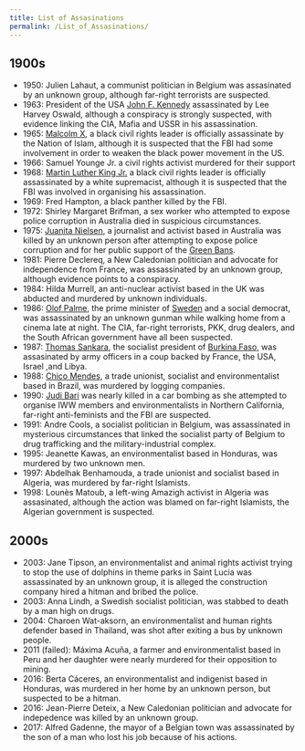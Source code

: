 ```yaml
---
title: List of Assasinations
permalink: /List_of_Assasinations/
---
```


## 1900s

- 1950: Julien Lahaut, a communist politician in Belgium was assasinated
  by an unknown group, although far-right terrorists are suspected.
- 1963: President of the USA [John F.
  Kennedy](John_F._Kennedy "wikilink") assassinated by Lee Harvey
  Oswald, although a conspiracy is strongly suspected, with evidence
  linking the CIA, Mafia and USSR in his assassination.
- 1965: [Malcolm X](Malcolm_X "wikilink"), a black civil rights leader
  is officially assassinate by the Nation of Islam, although it is
  suspected that the FBI had some involvement in order to weaken the
  black power movement in the US.
- 1966: Samuel Younge Jr. a civil rights activist murdered for their
  support
- 1968: [Martin Luther King Jr.](Martin_Luther_King_Jr. "wikilink") a
  black civil rights leader is officially assassinated by a white
  supremacist, although it is suspected that the FBI was involved in
  organising his assassination.
- 1969: Fred Hampton, a black panther killed by the FBI.
- 1972: Shirley Margaret Brifman, a sex worker who attempted to expose
  police corruption in Australia died in suspicious circumstances.
- 1975: [Juanita Nielsen](Juanita_Nielsen "wikilink"), a journalist and
  activist based in Australia was killed by an unknown person after
  attempting to expose police corruption and for her public support of
  the [Green Bans](Green_Bans "wikilink").
- 1981: Pierre Declereq, a New Caledonian politician and advocate for
  independence from France, was assassinated by an unknown group,
  although evidence points to a conspiracy.
- 1984: Hilda Murrell, an anti-nuclear activist based in the UK was
  abducted and murdered by unknown individuals.
- 1986: [Olof Palme](Olof_Palme "wikilink"), the prime minister of
  [Sweden](Sweden "wikilink") and a social democrat, was assassinated by
  an unknown gunman while walking home from a cinema late at night. The
  CIA, far-right terrorists, PKK, drug dealers, and the South African
  government have all been suspected.
- 1987: [Thomas Sankara](Thomas_Sankara "wikilink"), the socialist
  president of [Burkina Faso](Burkina_Faso "wikilink"), was assasinated
  by army officers in a coup backed by France, the USA, Israel ,and
  Libya.
- 1988: [Chico Mendes](Chico_Mendes "wikilink"), a trade unionist,
  socialist and environmentalist based in Brazil, was murdered by
  logging companies.
- 1990: [Judi Bari](Judi_Bari "wikilink") was nearly killed in a car
  bombing as she attempted to organise IWW members and environmentalists
  in Northern California, far-right anti-feminists and the FBI are
  suspected.
- 1991: Andre Cools, a socialist politician in Belgium, was assassinated
  in mysterious circumstances that linked the socialist party of Belgium
  to drug trafficking and the military-industrial complex.
- 1995: Jeanette Kawas, an environmentalist based in Honduras, was
  murdered by two unknown men.
- 1997: Abdelhak Benhamouda, a trade unionist and socialist based in
  Algeria, was murdered by far-right Islamists.
- 1998: Lounès Matoub, a left-wing Amazigh activist in Algeria was
  assasinated, although the action was blamed on far-right Islamists,
  the Algerian government is suspected.

## 2000s

- 2003: Jane Tipson, an environmentalist and animal rights activist
  trying to stop the use of dolphins in theme parks in Saint Lucia was
  assassinated by an unknown group, it is alleged the construction
  company hired a hitman and bribed the police.
- 2003: Anna Lindh, a Swedish socialist politician, was stabbed to death
  by a man high on drugs.
- 2004: Charoen Wat-aksorn, an environmentalist and human rights
  defender based in Thailand, was shot after exiting a bus by unknown
  people.
- 2011 (failed): Máxima Acuña, a farmer and environmentalist based in
  Peru and her daughter were nearly murdered for their opposition to
  mining.
- 2016: Berta Cáceres, an environmentalist and indigenist based in
  Honduras, was murdered in her home by an unknown person, but suspected
  to be a hitman.
- 2016: Jean-Pierre Deteix, a New Caledonian politician and advocate for
  indepedence was killed by an unknown group.
- 2017: Alfred Gadenne, the mayor of a Belgian town was assassinated by
  the son of a man who lost his job because of his actions.